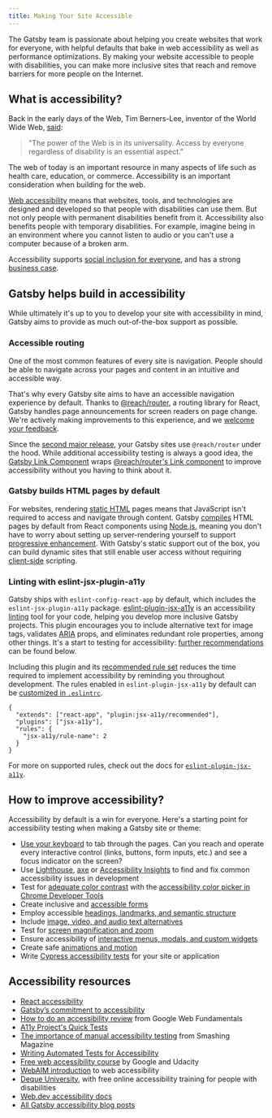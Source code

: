 ```yaml
---
title: Making Your Site Accessible
---
```


The Gatsby team is passionate about helping you create websites that work for everyone, with helpful defaults that bake in web accessibility as well as performance optimizations. By making your website accessible to people with disabilities, you can make more inclusive sites that reach and remove barriers for more people on the Internet.

## What is accessibility?

Back in the early days of the Web, Tim Berners-Lee, inventor of the World Wide Web, [said](https://www.w3.org/Press/IPO-announce):

> "The power of the Web is in its universality.
> Access by everyone regardless of disability is an essential aspect."

The web of today is an important resource in many aspects of life such as health care, education, or commerce. Accessibility is an important consideration when building for the web.

[Web accessibility](https://www.w3.org/WAI/fundamentals/accessibility-intro/#what) means that websites, tools, and technologies are designed and developed so that people with disabilities can use them. But not only people with permanent disabilities benefit from it. Accessibility also benefits people with temporary disabilities. For example, imagine being in an environment where you cannot listen to audio or you can't use a computer because of a broken arm.

Accessibility supports [social inclusion for everyone](https://www.w3.org/standards/webdesign/accessibility#case), and has a strong [business case](https://www.w3.org/WAI/business-case).

## Gatsby helps build in accessibility

While ultimately it's up to you to develop your site with accessibility in mind, Gatsby aims to provide as much out-of-the-box support as possible.

### Accessible routing

One of the most common features of every site is navigation. People should be able to navigate across your pages and content in an intuitive and accessible way.

That's why every Gatsby site aims to have an accessible navigation experience by default. Thanks to [@reach/router](https://reach.tech/router), a routing library for React, Gatsby handles page announcements for screen readers on page change. We're actively making improvements to this experience, and we [welcome your feedback](/accessibility-statement).

Since the [second major release](/blog/2018-09-17-gatsby-v2), your Gatsby sites use `@reach/router` under the hood. While additional accessibility testing is always a good idea, the [Gatsby Link Component](/docs/gatsby-link) wraps [@reach/router's Link component](https://reach.tech/router/api/Link) to improve accessibility without you having to think about it.

### Gatsby builds HTML pages by default

For websites, rendering [static HTML](/docs/glossary#static) pages means that JavaScript isn't required to access and navigate through content. Gatsby [compiles](/docs/glossary#compiler) HTML pages by default from React components using [Node.js](/docs/glossary#nodejs), meaning you don't have to worry about setting up server-rendering yourself to support [progressive enhancement](/docs/glossary#progressive-enhancement). With Gatsby's static support out of the box, you can build dynamic sites that still enable user access without requiring [client-side](/docs/glossary#client-side) scripting.

### Linting with eslint-jsx-plugin-a11y

Gatsby ships with `eslint-config-react-app` by default, which includes the `eslint-jsx-plugin-a11y` package. [eslint-plugin-jsx-a11y](https://github.com/evcohen/eslint-plugin-jsx-a11y) is an accessibility [linting](/docs/glossary#linting) tool for your code, helping you develop more inclusive Gatsby projects. This plugin encourages you to include alternative text for image tags, validates [ARIA](https://developer.mozilla.org/en-US/docs/Web/Accessibility/ARIA) props, and eliminates redundant role properties, among other things. It's a start to testing for accessibility: [further recommendations](#how-to-improve-accessibility) can be found below.

Including this plugin and its [recommended rule set](https://github.com/facebook/create-react-app/tree/master/packages/eslint-config-react-app#accessibility-checks) reduces the time required to implement accessibility by reminding you throughout development. The rules enabled in `eslint-plugin-jsx-a11y` by default can be [customized in `.eslintrc`](/docs/eslint/#configuring-eslint).

```json:title=.eslintrc
{
  "extends": ["react-app", "plugin:jsx-a11y/recommended"],
  "plugins": ["jsx-a11y"],
  "rules": {
    "jsx-a11y/rule-name": 2
  }
}
```

For more on supported rules, check out the docs for [`eslint-plugin-jsx-a11y`](https://github.com/evcohen/eslint-plugin-jsx-a11y).

## How to improve accessibility?

Accessibility by default is a win for everyone. Here's a starting point for accessibility testing when making a Gatsby site or theme:

- [Use your keyboard](https://webaim.org/techniques/keyboard) to tab through the pages. Can you reach and operate every interactive control (links, buttons, form inputs, etc.) and see a focus indicator on the screen?
- Use [Lighthouse](https://developers.google.com/web/tools/lighthouse), [axe](https://www.deque.com/axe) or [Accessibility Insights](https://accessibilityinsights.io) to find and fix common accessibility issues in development
- Test for [adequate color contrast](https://dequeuniversity.com/tips/color-contrast) with the [accessibility color picker in Chrome Developer Tools](https://developers.google.com/web/updates/2018/01/devtools#contrast)
- Create inclusive and [accessible forms](/docs/building-a-contact-form#creating-an-accessible-form)
- Employ accessible [headings, landmarks, and semantic structure](https://webaim.org/techniques/semanticstructure)
- Include [image, video, and audio text alternatives](https://a11y-style-guide.com/style-guide/section-media.html)
- Test for [screen magnification and zoom](https://axesslab.com/make-site-accessible-screen-magnifiers)
- Ensure accessibility of [interactive menus, modals, and custom widgets](https://developer.mozilla.org/en-US/docs/Web/Accessibility/An_overview_of_accessible_web_applications_and_widgets)
- Create safe [animations and motion](https://alistapart.com/article/designing-safer-web-animation-for-motion-sensitivity)
- Write [Cypress accessibility tests](/docs/end-to-end-testing/#writing-tests) for your site or application

## Accessibility resources

- [React accessibility](https://reactjs.org/docs/accessibility.html)
- [Gatsby’s commitment to accessibility](/blog/2019-04-18-gatsby-commitment-to-accessibility)
- [How to do an accessibility review](https://developers.google.com/web/fundamentals/accessibility/how-to-review) from Google Web Fundamentals
- [A11y Project's Quick Tests](https://a11yproject.com/#Quick-tests)
- [The importance of manual accessibility testing](https://www.smashingmagazine.com/2018/09/importance-manual-accessibility-testing) from Smashing Magazine
- [Writing Automated Tests for Accessibility](https://www.24a11y.com/2017/writing-automated-tests-accessibility)
- [Free web accessibility course](https://www.udacity.com/course/web-accessibility--ud891) by Google and Udacity
- [WebAIM introduction](https://webaim.org/intro) to web accessibility
- [Deque University](https://dequeuniversity.com), with free online accessibility training for people with disabilities
- [Web.dev accessibility docs](https://web.dev/accessible)
- [All Gatsby accessibility blog posts](/blog/tags/accessibility)
